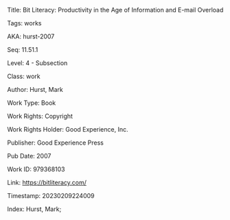 Title:  Bit Literacy: Productivity in the Age of Information and E-mail Overload

Tags:   works

AKA:    hurst-2007

Seq:    11.51.1

Level:  4 - Subsection

Class:  work

Author: Hurst, Mark

Work Type: Book

Work Rights: Copyright

Work Rights Holder: Good Experience, Inc.

Publisher: Good Experience Press

Pub Date: 2007

Work ID: 979368103

Link:   https://bitliteracy.com/

Timestamp: 20230209224009

Index:  Hurst, Mark; 
